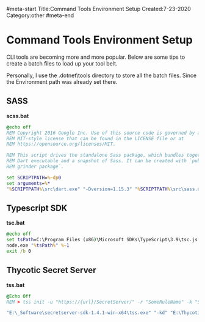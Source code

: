 #meta-start
Title:Command Tools Environment Setup
Created:7-23-2020
Category:other
#meta-end
# Command Tools Environment Setup
CLI tools are becoming more and more popular. Below are some tips to create a batch files to load up your tool belt.

Personally, I use the .dotnet\tools directory to store all the batch files. Since the Environment path was already set there.

## SASS

**scss.bat**

```bat
@echo off
REM Copyright 2016 Google Inc. Use of this source code is governed by an
REM MIT-style license that can be found in the LICENSE file or at
REM https://opensource.org/licenses/MIT.

REM This script drives the standalone Sass package, which bundles together a
REM Dart executable and a snapshot of Sass. It can be created with `pub run
REM grinder package`.

set SCRIPTPATH=%~dp0
set arguments=%*
"%SCRIPTPATH%\src\dart.exe" "-Dversion=1.15.3" "%SCRIPTPATH%\src\sass.dart.snapshot" %arguments%
```

## Typescript SDK

**tsc.bat**

```bat
@echo off
set tsPath=C:\Program Files (x86)\Microsoft SDKs\TypeScript\3.9\tsc.js
node.exe "%tsPath%" %~1
exit /b 0
```

## Thycotic Secret Server

**tss.bat**

```bat
@Echo Off
REM > tss init -u "https://{url}/SecretServer/" -r "SomeRuleName" -k "SomeKeyValue"

"E:\_Software\secretserver-sdk-1.4.1-win-x64\tss.exe" "-kd" "E:\Thycotic" "-cd" "E:\Thycotic\SDK" %*
```